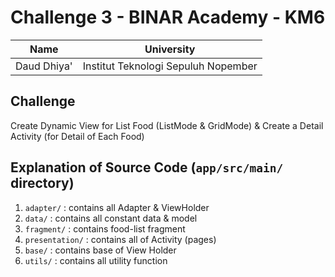 # Challenge 3 - BINAR Academy - KM6

| Name        | University                          |
|-------------|-------------------------------------|
| Daud Dhiya' | Institut Teknologi Sepuluh Nopember |

## Challenge

Create Dynamic View for List Food (ListMode & GridMode) & Create a Detail Activity (for Detail of
Each Food)

## Explanation of Source Code (`app/src/main/` directory)

1. `adapter/` : contains all Adapter & ViewHolder
2. `data/` : contains all constant data & model
3. `fragment/` : contains food-list fragment
4. `presentation/` : contains all of Activity (pages)
5. `base/` : contains base of View Holder
6. `utils/` : contains all utility function
